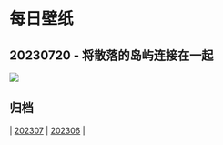 # 每日壁纸

## 20230720 - 将散落的岛屿连接在一起

![](https://www.bing.com/th?id=OHR.BridgeNorway_ZH-CN9063814637_UHD.jpg)

## 归档

| [202307](/202307/README.MD)
| [202306](/202306/README.MD)
|